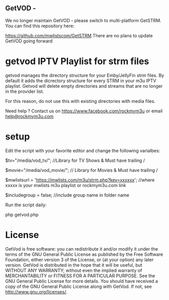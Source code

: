 ## GetVOD - 
We no longer maintain GetVOD - please switch to multi-platform GetSTRM. 
You can find this repository here:

https://github.com/mwlistscom/GetSTRM
There are no plans to update GetVOD going forward



# getvod IPTV Playlist for strm files

getvod manages the directory structure for your Emby/JellyFin strm files. By default it adds the dicrectory structure for every STRM in your m3u IPTV playlist.  Getvod will delete empty directories and streams that are no longer in the provider list.  

For this reason, do not use this with existing directories with media files.

Need help ? Contact us on https://www.facebook.com/rockmym3u or email help@rockmym3u.com

# setup 

Edit the script with your favorite editor and change the following varialbes:

$tv="/media/vod_tv/"; //Library for TV Shows & Must have trailing /

$movie="/media/vod_movie/"; // Library for Movies & Must have trailing /

$mwlistsurl = 'https://mwlists.com/m3u/strm.php?key=xxxxxx';    //where xxxxx is your mwlists m3u playlist or rockmym3u.com link

$includegroup = false; //include group name in folder name

Run the script daily:

php getvod.php

# License 

GetVod is free software: you can redistribute it and/or modify it under the terms of the GNU General Public License as published by the Free Software Foundation, either version 3 of the License, or (at your option) any later version. GetVod is distributed in the hope that it will be useful, but WITHOUT ANY WARRANTY; without even the implied warranty of MERCHANTABILITY or FITNESS FOR A PARTICULAR PURPOSE. See the GNU General Public License for more details. You should have received a copy of the GNU General Public License along with GetVod. If not, see http://www.gnu.org/licenses/.
